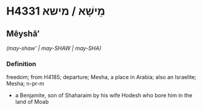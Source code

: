 # H4331 מֵישָׁא / מישא

## Mêyshâʼ

_(may-shaw' | may-SHAW | may-SHA)_

### Definition

freedom; from H4185; departure; Mesha, a place in Arabia; also an Israelite; Mesha; n-pr-m

- a Benjamite, son of Shaharaim by his wife Hodesh who bore him in the land of Moab
